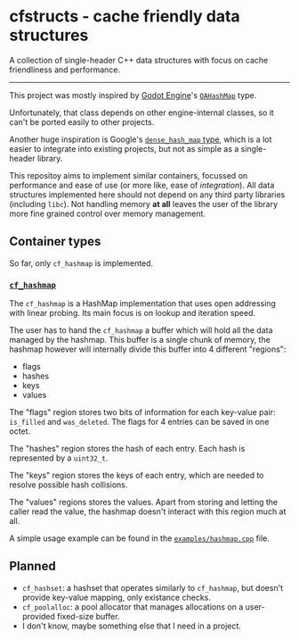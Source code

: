 # cfstructs - cache friendly data structures

A collection of single-header C++ data structures with focus on cache friendliness and performance.

------

This project was mostly inspired by [Godot Engine](https://godotengine.org/)'s [`OAHashMap`](https://github.com/godotengine/godot/blob/b22f048700105dec26154cc90f10b0ef34b3f5ed/core/oa_hash_map.h) type.

Unfortunately, that class depends on other engine-internal classes, so it can't be ported easily to other projects.

Another huge inspiration is Google's [`dense_hash_map` type](https://github.com/sparsehash/sparsehash/blob/4cb924025b8c622d1a1e11f4c1e9db15410c75fb/src/sparsehash/dense_hash_map), which is a lot easier to integrate into existing projects, but not as simple as a single-header library.

This repositoy aims to implement similar containers, focussed on performance and ease of use (or more like, ease of *integration*). All data structures implemented here should not depend on any third party libraries (including `libc`). Not handling memory **at all** leaves the user of the library more fine grained control over memory management.

## Container types

So far, only `cf_hashmap` is implemented.

### [`cf_hashmap`](https://github.com/karroffel/cfstructs/blob/master/cf_hashmap.hpp)

The `cf_hashmap` is a HashMap implementation that uses open addressing with linear probing. Its main focus is on lookup and iteration speed.

The user has to hand the `cf_hashmap` a buffer which will hold all the data managed by the hashmap. This buffer is a single chunk of memory, the hashmap however will internally divide this buffer into 4 different "regions":
 - flags
 - hashes
 - keys
 - values

The "flags" region stores two bits of information for each key-value pair: `is_filled` and `was_deleted`. The flags for 4 entries can be saved in one octet.

The "hashes" region stores the hash of each entry. Each hash is represented by a `uint32_t`.

The "keys" region stores the keys of each entry, which are needed to resolve possible hash collisions.

The "values" regions stores the values. Apart from storing and letting the caller read the value, the hashmap doesn't interact with this region much at all.

A simple usage example can be found in the [`examples/hashmap.cpp`](https://github.com/karroffel/cfstructs/blob/master/examples/hashmap.cpp) file.


## Planned

 - `cf_hashset`: a hashset that operates similarly to `cf_hashmap`, but doesn't provide key-value mapping, only existance checks.
 - `cf_poolalloc`: a pool allocator that manages allocations on a user-provided fixed-size buffer.
 - I don't know, maybe something else that I need in a project. 
